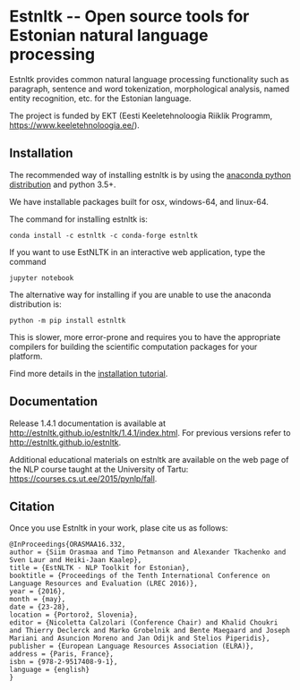 Estnltk -- Open source tools for Estonian natural language processing
=====================================================================

Estnltk provides common natural language processing functionality such as paragraph, sentence and word tokenization,
morphological analysis, named entity recognition, etc. for the Estonian language.

The project is funded by EKT (Eesti Keeletehnoloogia Riiklik Programm, https://www.keeletehnoloogia.ee/).


## Installation
The recommended way of installing estnltk is by using the [anaconda python distribution](https://www.continuum.io/downloads) and python 3.5+.

We have installable packages built for osx, windows-64, and linux-64.

The command for installing estnltk is:
```
conda install -c estnltk -c conda-forge estnltk
```

If you want to use EstNLTK in an interactive web application, type the command

```
jupyter notebook
```


The alternative way for installing if you are unable to use the anaconda distribution is:

`python -m pip install estnltk`

This is slower, more error-prone and requires you to have the appropriate compilers for building the scientific computation packages for your platform. 

Find more details in the [installation tutorial](http://estnltk.github.io/estnltk/1.4/tutorials/installation.html).

## Documentation

Release 1.4.1 documentation is available at http://estnltk.github.io/estnltk/1.4.1/index.html.
For previous versions refer to http://estnltk.github.io/estnltk.

Additional educational materials on estnltk are available on the web page of the NLP course taught at the University of Tartu: https://courses.cs.ut.ee/2015/pynlp/fall.

## Citation

Once you use Estnltk in your work, plase cite us as follows:

    @InProceedings{ORASMAA16.332,
    author = {Siim Orasmaa and Timo Petmanson and Alexander Tkachenko and Sven Laur and Heiki-Jaan Kaalep},
    title = {EstNLTK - NLP Toolkit for Estonian},
    booktitle = {Proceedings of the Tenth International Conference on Language Resources and Evaluation (LREC 2016)},
    year = {2016},
    month = {may},
    date = {23-28},
    location = {Portorož, Slovenia},
    editor = {Nicoletta Calzolari (Conference Chair) and Khalid Choukri and Thierry Declerck and Marko Grobelnik and Bente Maegaard and Joseph Mariani and Asuncion Moreno and Jan Odijk and Stelios Piperidis},
    publisher = {European Language Resources Association (ELRA)},
    address = {Paris, France},
    isbn = {978-2-9517408-9-1},
    language = {english}
    }
